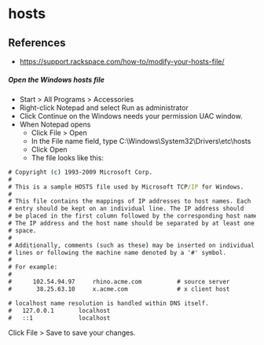 # hosts

## References
* https://support.rackspace.com/how-to/modify-your-hosts-file/

##### Open the Windows hosts file
* Start > All Programs > Accessories
* Right-click Notepad and select Run as administrator
* Click Continue on the Windows needs your permission UAC window.
* When Notepad opens
  * Click File > Open
  * In the File name field, type C:\Windows\System32\Drivers\etc\hosts
  * Click Open
  * The file looks like this:

```bat
# Copyright (c) 1993-2009 Microsoft Corp.
#
# This is a sample HOSTS file used by Microsoft TCP/IP for Windows.
#
# This file contains the mappings of IP addresses to host names. Each
# entry should be kept on an individual line. The IP address should
# be placed in the first column followed by the corresponding host name.
# The IP address and the host name should be separated by at least one
# space.
#
# Additionally, comments (such as these) may be inserted on individual
# lines or following the machine name denoted by a '#' symbol.
#
# For example:
#
#      102.54.94.97     rhino.acme.com          # source server
#       38.25.63.10     x.acme.com              # x client host

# localhost name resolution is handled within DNS itself.
#	127.0.0.1       localhost
#	::1             localhost
```
Click File > Save to save your changes.
